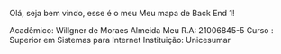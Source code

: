 Olá, seja bem vindo, esse é o meu Meu mapa de Back End 1!

Acadêmico: Willgner de Moraes Almeida
Meu R.A: 21006845-5
Curso : Superior em Sistemas para Internet
Instituição: Unicesumar
